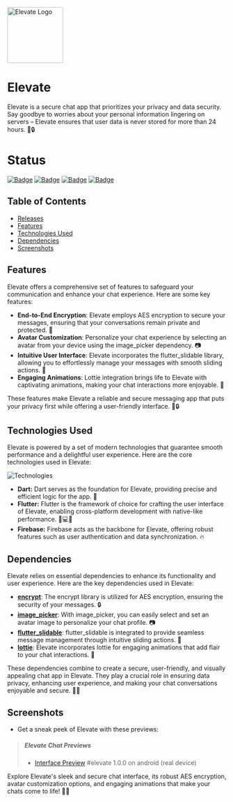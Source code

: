 <img src="https://i.imgur.com/7EL5LQp.png" alt="Elevate Logo" width="128" height="128">

# Elevate

Elevate is a secure chat app that prioritizes your privacy and data security. Say goodbye to worries about your personal information lingering on servers – Elevate ensures that user data is never stored for more than 24 hours. 📱🔒

# Status
[![Badge](https://img.shields.io/badge/version-1.0.0-blue?style=for-the-badge)](https://github.com/sauciucrazvan/elevate/releases)
[![Badge](https://img.shields.io/github/forks/sauciucrazvan/elevate?style=for-the-badge)](https://github.com/sauciucrazvan/elevate/forks)
[![Badge](https://img.shields.io/github/stars/sauciucrazvan/elevate?style=for-the-badge)](https://github.com/sauciucrazvan/elevate/stargazers)
[![Badge](https://img.shields.io/github/issues/sauciucrazvan/elevate?style=for-the-badge)](https://github.com/sauciucrazvan/elevate/issues)

## Table of Contents
- [Releases](https://github.com/sauciucrazvan/elevate/releases)
- [Features](#features)
- [Technologies Used](#technologies-used)
- [Dependencies](#dependencies)
- [Screenshots](#screenshots)

## Features

Elevate offers a comprehensive set of features to safeguard your communication and enhance your chat experience. Here are some key features:

- **End-to-End Encryption**: Elevate employs AES encryption to secure your messages, ensuring that your conversations remain private and protected. 🔐
- **Avatar Customization**: Personalize your chat experience by selecting an avatar from your device using the image_picker dependency. 📷
- **Intuitive User Interface**: Elevate incorporates the flutter_slidable library, allowing you to effortlessly manage your messages with smooth sliding actions. 📜
- **Engaging Animations**: Lottie integration brings life to Elevate with captivating animations, making your chat interactions more enjoyable. 🎈

These features make Elevate a reliable and secure messaging app that puts your privacy first while offering a user-friendly interface. 📱🔒

## Technologies Used

Elevate is powered by a set of modern technologies that guarantee smooth performance and a delightful user experience. Here are the core technologies used in Elevate:

![Technologies](https://skillicons.dev/icons?i=dart,flutter,firebase)

- **Dart:** Dart serves as the foundation for Elevate, providing precise and efficient logic for the app. 🎯
- **Flutter:** Flutter is the framework of choice for crafting the user interface of Elevate, enabling cross-platform development with native-like performance. 📱💻🌐
- **Firebase:** Firebase acts as the backbone for Elevate, offering robust features such as user authentication and data synchronization. 🔥

## Dependencies

Elevate relies on essential dependencies to enhance its functionality and user experience. Here are the key dependencies used in Elevate:

- **[encrypt](https://pub.dev/packages/encrypt)**: The encrypt library is utilized for AES encryption, ensuring the security of your messages. 🔒
- **[image_picker](https://pub.dev/packages/image_picker)**: With image_picker, you can easily select and set an avatar image to personalize your chat profile. 📷
- **[flutter_slidable](https://pub.dev/packages/flutter_slidable)**: flutter_slidable is integrated to provide seamless message management through intuitive sliding actions. 📜
- **[lottie](https://pub.dev/packages/lottie)**: Elevate incorporates lottie for engaging animations that add flair to your chat interactions. 🎈

These dependencies combine to create a secure, user-friendly, and visually appealing chat app in Elevate. They play a crucial role in ensuring data privacy, enhancing user experience, and making your chat conversations enjoyable and secure. 🚀🌟

## Screenshots

- Get a sneak peek of Elevate with these previews:

> ##### Elevate Chat Previews
>
> - [Interface Preview](https://imgur.com/a/FsxmBzt) #elevate 1.0.0 on android (real device)

Explore Elevate's sleek and secure chat interface, its robust AES encryption, avatar customization options, and engaging animations that make your chats come to life! 📸✨
